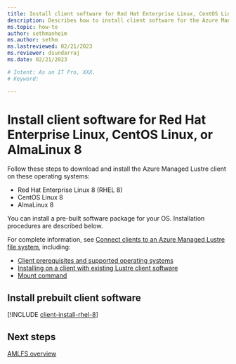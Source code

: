 ```yaml
---
title: Install client software for Red Hat Enterprise Linux, CentOS Linux, or AlmaLinux 8
description: Describes how to install client software for the Azure Managed Lustre File System.
ms.topic: how-to
author: sethmanheim
ms.author: sethm 
ms.lastreviewed: 02/21/2023
ms.reviewer: dsundarraj
ms.date: 02/21/2023

# Intent: As an IT Pro, XXX.
# Keyword: 

---
```


# Install client software for Red Hat Enterprise Linux, CentOS Linux, or AlmaLinux 8

Follow these steps to download and install the Azure Managed Lustre client on these operating systems:

* Red Hat Enterprise Linux 8 (RHEL 8)
* CentOS Linux 8
* AlmaLinux 8

You can install a pre-built software package for your OS. Installation procedures are described below.

For complete information, see [Connect clients to an Azure Managed Lustre file system](connect-clients.md), including:

* [Client prerequisites and supported operating systems](connect-clients.md#client-prerequisites)
* [Installing on a client with existing Lustre client software](connect-clients.md#update-a-lustre-client-to-the-current-version)
* [Mount command](connect-clients.md#mount-command)

## Install prebuilt client software

[!INCLUDE [client-install-rhel-8](includes/client-install-rhel-8.md)]

## Next steps

[AMLFS overview](amlfs-overview.md)
